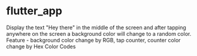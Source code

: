 # flutter_app

Display the text "Hey there" in the middle of the screen and after tapping anywhere on the screen a background color will change to a random color.  Feature - background color change by RGB,  tap counter, counter color change by Hex Color Codes

